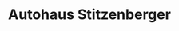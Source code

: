 ---
title: "Autohaus Stitzenberger"
url: /leutkirch-im-allgaeu/autohaus-stitzenberger/
shop: Autohaus
---